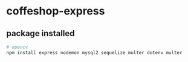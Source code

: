 # coffeshop-express

## package installed
```bash
# opencv
npm install express nodemon mysql2 sequelize multer dotenv multer
```
